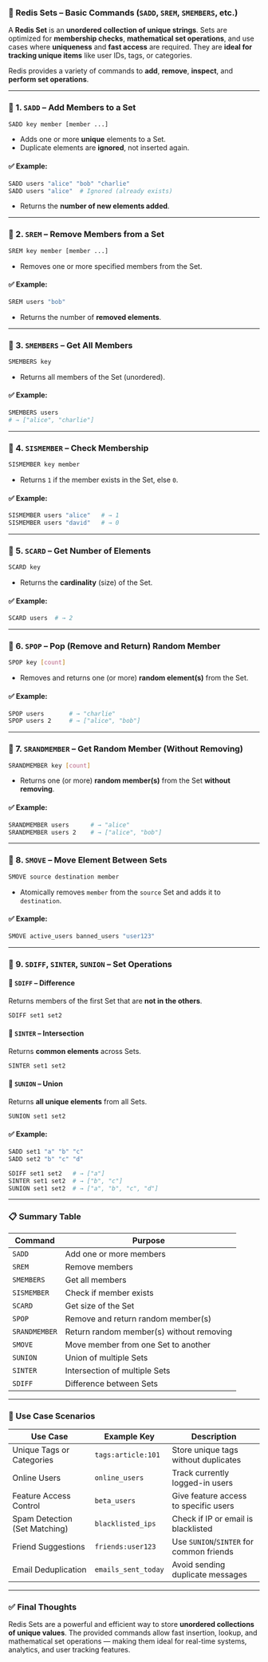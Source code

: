 ### 📘 Redis Sets – Basic Commands (`SADD`, `SREM`, `SMEMBERS`, etc.)

A **Redis Set** is an **unordered collection of unique strings**. Sets are optimized for **membership checks**, **mathematical set operations**, and use cases where **uniqueness** and **fast access** are required. They are **ideal for tracking unique items** like user IDs, tags, or categories.

Redis provides a variety of commands to **add**, **remove**, **inspect**, and **perform set operations**.

---

### 🔹 1. `SADD` – Add Members to a Set

```bash
SADD key member [member ...]
```

* Adds one or more **unique** elements to a Set.
* Duplicate elements are **ignored**, not inserted again.

#### ✅ Example:

```bash
SADD users "alice" "bob" "charlie"
SADD users "alice"  # Ignored (already exists)
```

* Returns the **number of new elements added**.

---

### 🔹 2. `SREM` – Remove Members from a Set

```bash
SREM key member [member ...]
```

* Removes one or more specified members from the Set.

#### ✅ Example:

```bash
SREM users "bob"
```

* Returns the number of **removed elements**.

---

### 🔹 3. `SMEMBERS` – Get All Members

```bash
SMEMBERS key
```

* Returns all members of the Set (unordered).

#### ✅ Example:

```bash
SMEMBERS users
# → ["alice", "charlie"]
```

---

### 🔹 4. `SISMEMBER` – Check Membership

```bash
SISMEMBER key member
```

* Returns `1` if the member exists in the Set, else `0`.

#### ✅ Example:

```bash
SISMEMBER users "alice"   # → 1
SISMEMBER users "david"   # → 0
```

---

### 🔹 5. `SCARD` – Get Number of Elements

```bash
SCARD key
```

* Returns the **cardinality** (size) of the Set.

#### ✅ Example:

```bash
SCARD users  # → 2
```

---

### 🔹 6. `SPOP` – Pop (Remove and Return) Random Member

```bash
SPOP key [count]
```

* Removes and returns one (or more) **random element(s)** from the Set.

#### ✅ Example:

```bash
SPOP users       # → "charlie"
SPOP users 2     # → ["alice", "bob"]
```

---

### 🔹 7. `SRANDMEMBER` – Get Random Member (Without Removing)

```bash
SRANDMEMBER key [count]
```

* Returns one (or more) **random member(s)** from the Set **without removing**.

#### ✅ Example:

```bash
SRANDMEMBER users      # → "alice"
SRANDMEMBER users 2    # → ["alice", "bob"]
```

---

### 🔹 8. `SMOVE` – Move Element Between Sets

```bash
SMOVE source destination member
```

* Atomically removes `member` from the `source` Set and adds it to `destination`.

#### ✅ Example:

```bash
SMOVE active_users banned_users "user123"
```

---

### 🔹 9. `SDIFF`, `SINTER`, `SUNION` – Set Operations

#### 📌 `SDIFF` – Difference

Returns members of the first Set that are **not in the others**.

```bash
SDIFF set1 set2
```

#### 📌 `SINTER` – Intersection

Returns **common elements** across Sets.

```bash
SINTER set1 set2
```

#### 📌 `SUNION` – Union

Returns **all unique elements** from all Sets.

```bash
SUNION set1 set2
```

#### ✅ Example:

```bash
SADD set1 "a" "b" "c"
SADD set2 "b" "c" "d"

SDIFF set1 set2   # → ["a"]
SINTER set1 set2  # → ["b", "c"]
SUNION set1 set2  # → ["a", "b", "c", "d"]
```

---

### 📋 Summary Table

| Command       | Purpose                                  |
| ------------- | ---------------------------------------- |
| `SADD`        | Add one or more members                  |
| `SREM`        | Remove members                           |
| `SMEMBERS`    | Get all members                          |
| `SISMEMBER`   | Check if member exists                   |
| `SCARD`       | Get size of the Set                      |
| `SPOP`        | Remove and return random member(s)       |
| `SRANDMEMBER` | Return random member(s) without removing |
| `SMOVE`       | Move member from one Set to another      |
| `SUNION`      | Union of multiple Sets                   |
| `SINTER`      | Intersection of multiple Sets            |
| `SDIFF`       | Difference between Sets                  |

---

### 🧠 Use Case Scenarios

| Use Case                      | Example Key         | Description                              |
| ----------------------------- | ------------------- | ---------------------------------------- |
| Unique Tags or Categories     | `tags:article:101`  | Store unique tags without duplicates     |
| Online Users                  | `online_users`      | Track currently logged-in users          |
| Feature Access Control        | `beta_users`        | Give feature access to specific users    |
| Spam Detection (Set Matching) | `blacklisted_ips`   | Check if IP or email is blacklisted      |
| Friend Suggestions            | `friends:user123`   | Use `SUNION`/`SINTER` for common friends |
| Email Deduplication           | `emails_sent_today` | Avoid sending duplicate messages         |

---

### ✅ Final Thoughts

Redis Sets are a powerful and efficient way to store **unordered collections of unique values**. The provided commands allow fast insertion, lookup, and mathematical set operations — making them ideal for real-time systems, analytics, and user tracking features.

